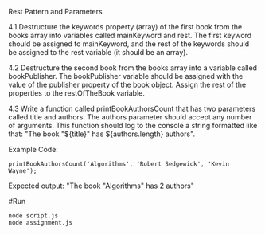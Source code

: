 Rest Pattern and Parameters

4.1 Destructure the keywords property (array) of the first book from the books array into variables called mainKeyword and rest. The first keyword should be assigned to mainKeyword, and the rest of the keywords should be assigned to the rest variable (it should be an array).

4.2 Destructure the second book from the books array into a variable called bookPublisher. The bookPublisher variable should be assigned with the value of the publisher property of the book object. Assign the rest of the properties to the restOfTheBook variable.

4.3 Write a function called printBookAuthorsCount that has two parameters called title and authors. The authors parameter should accept any number of arguments. This function should log to the console a string formatted like that: "The book "${title}" has ${authors.length} authors".

Example
Code:

```
printBookAuthorsCount('Algorithms', 'Robert Sedgewick', 'Kevin Wayne');
```

Expected output: "The book "Algorithms" has 2 authors"

#Run

```
node script.js
node assignment.js
```
